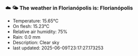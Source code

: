 ### ☁️ 🌤️  The weather in Florianópolis is: Florianópolis

- Temperature: 15.65°C
- On flesh: 15.23°C
- Relative air humidity: 75%
- Rain: 0.0 mm
- Description: Clear sky
- last updated: 2025-06-09T23:17:27.173253
